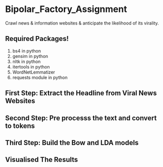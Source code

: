 # Bipolar_Factory_Assignment
Crawl news &amp; information websites & anticipate the likelihood of its virality.

## Required Packages!
1) bs4 in python
2) gensim in python
3) nltk in python
4) itertools in python
5) WordNetLemmatizer
6) requests module in python

## First Step: Extract the Headline from Viral News Websites
## Second Step: Pre processs the text and convert to tokens
## Third Step: Build the Bow and LDA models
## Visualised The Results
